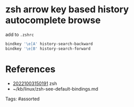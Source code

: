 # zsh arrow key based history autocomplete browse
add to `.zshrc`
```bash
bindkey '\e[A' history-search-backward
bindkey '\e[B' history-search-forward
```

# References
- [20221003150191](/zet/20221003150191/) zsh
- ~/kb/linux/zsh-see-default-bindings.md

Tags:
    #assorted

